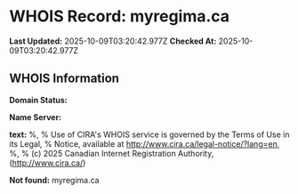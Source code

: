 # WHOIS Record: myregima.ca

**Last Updated:** 2025-10-09T03:20:42.977Z
**Checked At:** 2025-10-09T03:20:42.977Z

## WHOIS Information

**Domain Status:** 

**Name Server:** 

**text:** %, % Use of CIRA's WHOIS service is governed by the Terms of Use in its Legal, % Notice, available at http://www.cira.ca/legal-notice/?lang=en, %, % (c) 2025 Canadian Internet Registration Authority, (http://www.cira.ca/)

**Not found:** myregima.ca

